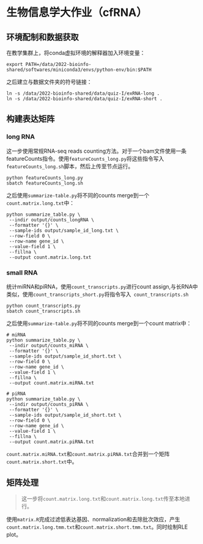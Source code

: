 # 生物信息学大作业（cfRNA）
## 环境配制和数据获取
在教学集群上，将conda虚拟环境的解释器加入环境变量：
```
export PATH=/data/2022-bioinfo-shared/softwares/miniconda3/envs/python-env/bin:$PATH
```
之后建立与数据文件夹的符号链接：
```
ln -s /data/2022-bioinfo-shared/data/quiz-I/exRNA-long .
ln -s /data/2022-bioinfo-shared/data/quiz-I/exRNA-short .
```
## 构建表达矩阵
### long RNA
这一步使用常规RNA-seq reads counting方法。对于一个bam文件使用一条featureCounts指令。使用```featureCounts_long.py```将这些指令写入```featureCounts_long.sh```脚本，然后上传至节点运行。
```
python featureCounts_long.py
sbatch featureCounts_long.sh
```
之后使用```summarize-table.py```将不同的counts merge到一个```count.matrix.long.txt```中：
```
python summarize_table.py \
 --indir output/counts_longRNA \
 --formatter '{}' \
 --sample-ids output/sample_id_long.txt \
 --row-field 0 \
 --row-name gene_id \
 --value-field 1 \
 --fillna \
 --output count.matrix.long.txt
```
### small RNA
统计miRNA和piRNA，使用```count_transcripts.py```进行count assign,与长RNA中类似，使用```count_transcripts_short.py```将指令写入``` count_transcripts.sh```
```
python count_transcripts.py
sbatch count_transcripts.sh
```
之后使用```summarize-table.py```将不同的counts merge到一个count matrix中：
```
# miRNA
python summarize_table.py \
 --indir output/counts_miRNA \
 --formatter '{}' \
 --sample-ids output/sample_id_short.txt \
 --row-field 0 \
 --row-name gene_id \
 --value-field 1 \
 --fillna \
 --output count.matrix.miRNA.txt

# piRNA
python summarize_table.py \
 --indir output/counts_piRNA \
 --formatter '{}' \
 --sample-ids output/sample_id_short.txt \
 --row-field 0 \
 --row-name gene_id \
 --value-field 1 \
 --fillna \
 --output count.matrix.piRNA.txt
```
```count.matrix.miRNA.txt```和```count.matrix.piRNA.txt```合并到一个矩阵```count.matrix.short.txt```中。
## 矩阵处理
> 这一步将```count.matrix.long.txt```和```count.matrix.long.txt```传至本地进行。

使用```matrix.R```完成过滤低表达基因、normalization和去除批次效应，产生```count.matrix.long.tmm.txt```和```count.matrix.short.tmm.txt```。同时绘制RLE plot。


